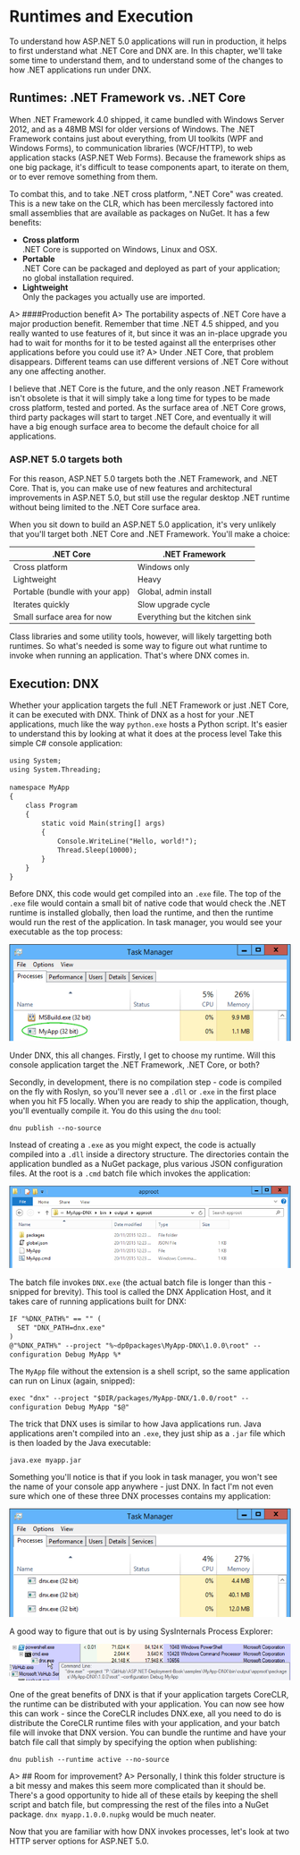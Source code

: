 # Runtimes and Execution

To understand how ASP.NET 5.0 applications will run in production, it helps to first understand what .NET Core and DNX are. In this chapter, we'll take some time to understand them, and to understand some of the changes to how .NET applications run under DNX. 

## Runtimes: .NET Framework vs. .NET Core

When .NET Framework 4.0 shipped, it came bundled with Windows Server 2012, and as a 48MB MSI for older versions of Windows. The .NET Framework contains just about everything, from UI toolkits (WPF and Windows Forms), to communication libraries (WCF/HTTP), to web application stacks (ASP.NET Web Forms). Because the framework ships as one big package, it's difficult to tease components apart, to iterate on them, or to ever remove something from them. 

To combat this, and to take .NET cross platform, ".NET Core" was created. This is a new take on the CLR, which has been mercilessly factored into small assemblies that are available as packages on NuGet. It has a few benefits:

 - **Cross platform**  
 .NET Core is supported on Windows, Linux and OSX.
 - **Portable**  
 .NET Core can be packaged and deployed as part of your application; no global installation required. 
 - **Lightweight**  
 Only the packages you actually use are imported.  

A> ####Production benefit
A> The portability aspects of .NET Core have a major production benefit. Remember that time .NET 4.5 shipped, and you really wanted to use features of it, but since it was an in-place upgrade you had to wait for months for it to be tested against all the enterprises other applications before you could use it? 
A> Under .NET Core, that problem disappears. Different teams can use different versions of .NET Core without any one affecting another. 

I believe that .NET Core is the future, and the only reason .NET Framework isn't obsolete is that it will simply take a long time for types to be made cross platform, tested and ported. As the surface area of .NET Core grows, third party packages will start to target .NET Core, and eventually it will have a big enough surface area to become the default choice for all applications. 

### ASP.NET 5.0 targets both

For this reason, ASP.NET 5.0 targets both the .NET Framework, and .NET Core. That is, you can make use of new features and architectural improvements in ASP.NET 5.0, but still use the regular desktop .NET runtime without being limited to the .NET Core surface area. 

When you sit down to build an ASP.NET 5.0 application, it's very unlikely that you'll target both .NET Core and .NET Framework. You'll make a choice:

| .NET Core                         | .NET Framework                             |
|-----------------------------------|--------------------------------------------|
| Cross platform                    | Windows only                               |
| Lightweight                       | Heavy                                      |
| Portable (bundle with your app)   | Global, admin install                      |
| Iterates quickly                  | Slow upgrade cycle                         |
| Small surface area for now        | Everything but the kitchen sink            |

Class libraries and some utility tools, however, will likely targetting both runtimes. So what's needed is some way to figure out what runtime to invoke when running an application. That's where DNX comes in. 

## Execution: DNX

Whether your application targets the full .NET Framework or just .NET Core, it can be executed with DNX. Think of DNX as a host for your .NET applications, much like the way `python.exe` hosts a Python script. It's easier to understand this by looking at what it does at the process level Take this simple C# console application:

```
using System;
using System.Threading;

namespace MyApp
{
    class Program
    {
        static void Main(string[] args)
        {
            Console.WriteLine("Hello, world!");
            Thread.Sleep(10000);
        }
    }
}
```

Before DNX, this code would get compiled into an `.exe` file. The top of the `.exe` file would contain a small bit of native code that would check the .NET runtime is installed globally, then load the runtime, and then the runtime would run the rest of the application. In task manager, you would see your executable as the top process:

![A .NET console application built and running prior to DNX](images/myapp-taskmgr-legacy.png)

Under DNX, this all changes. Firstly, I get to choose my runtime. Will this console application target the .NET Framework, .NET Core, or both? 

Secondly, in development, there is no compilation step - code is compiled on the fly with Roslyn, so you'll never see a `.dll` or `.exe` in the first place when you hit F5 locally. When you are ready to ship the application, though, you'll eventually compile it. You do this using the `dnu` tool:

```
dnu publish --no-source
```

Instead of creating a `.exe` as you might expect, the code is actually compiled into a `.dll` inside a directory structure. The directories contain the application bundled as a NuGet package, plus various JSON configuration files. At the root is a `.cmd` batch file which invokes the application:

![Output from building and publishing the console application](images/dnu-console-output.png)

The batch file invokes `DNX.exe` (the actual batch file is longer than this - snipped for brevity). This tool is called the DNX Application Host, and it takes care of running applications built for DNX:

```
IF "%DNX_PATH%" == "" (
  SET "DNX_PATH=dnx.exe"
)
@"%DNX_PATH%" --project "%~dp0packages\MyApp-DNX\1.0.0\root" --configuration Debug MyApp %*
```

The `MyApp` file without the extension is a shell script, so the same application can run on Linux (again, snipped):

```
exec "dnx" --project "$DIR/packages/MyApp-DNX/1.0.0/root" --configuration Debug MyApp "$@"
```

The trick that DNX uses is similar to how Java applications run. Java applications aren't compiled into an `.exe`, they just ship as a `.jar` file which is then loaded by the Java executable:

```
java.exe myapp.jar
```

Something you'll notice is that if you look in task manager, you won't see the name of your console app anywhere - just DNX. In fact I'm not even sure which one of these three DNX processes contains my application: 

![The same console application, built and running under DNX](images/myapp-taskmgr-dnx.png)

A good way to figure that out is by using SysInternals Process Explorer: 

![SysInternals Process Explorer tells us the command-line arguments used to start DNX](images/myapp-procexp.png)

One of the great benefits of DNX is that if your application targets CoreCLR, the runtime can be distributed with your application. You can now see how this can work - since the CoreCLR includes DNX.exe, all you need to do is distribute the CoreCLR runtime files with your application, and your batch file will invoke that DNX version. You can bundle the runtime and have your batch file call that simply by specifying the option when publishing:

```
dnu publish --runtime active --no-source
```

A> ## Room for improvement? 
A> Personally, I think this folder structure is a bit messy and makes this seem more complicated than it should be. There's a good opportunity to hide all of these etails by keeping the shell script and batch file, but compressing the rest of the files into a NuGet package. `dnx myapp.1.0.0.nupkg` would be much neater. 

Now that you are familiar with how DNX invokes processes, let's look at two HTTP server options for ASP.NET 5.0. 
